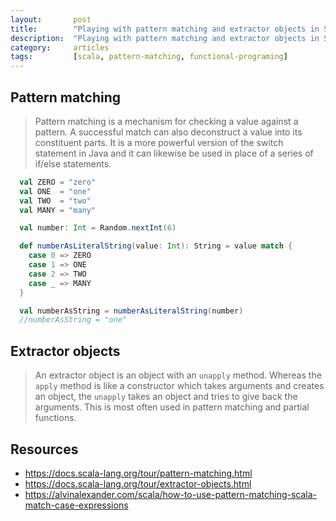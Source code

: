 ```yaml
---
layout:       post
title:        "Playing with pattern matching and extractor objects in Scala"
description:  "Playing with pattern matching and extractor objects in Scala."
category:     articles
tags:         [scala, pattern-matching, functional-programing]
---
```


## Pattern matching
>Pattern matching is a mechanism for checking a value against a pattern. A successful match can also deconstruct a value into its constituent parts. It is a more powerful version of the switch statement in Java and it can likewise be used in place of a series of if/else statements.

```scala
  val ZERO = "zero"
  val ONE  = "one"
  val TWO  = "two"
  val MANY = "many"

  val number: Int = Random.nextInt(6)

  def numberAsLiteralString(value: Int): String = value match {
    case 0 => ZERO
    case 1 => ONE
    case 2 => TWO
    case _ => MANY
  }

  val numberAsString = numberAsLiteralString(number)
  //numberAsString = "one"
```

## Extractor objects
> An extractor object is an object with an `unapply` method. Whereas the `apply` method is like a constructor which takes arguments and creates an object, the `unapply` takes an object and tries to give back the arguments. This is most often used in pattern matching and partial functions.

## Resources
- https://docs.scala-lang.org/tour/pattern-matching.html
- https://docs.scala-lang.org/tour/extractor-objects.html
- https://alvinalexander.com/scala/how-to-use-pattern-matching-scala-match-case-expressions